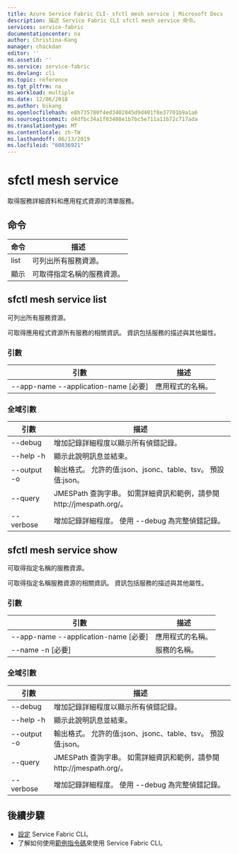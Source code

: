 ```yaml
---
title: Azure Service Fabric CLI- sfctl mesh service | Microsoft Docs
description: 描述 Service Fabric CLI sfctl mesh service 命令。
services: service-fabric
documentationcenter: na
author: Christina-Kang
manager: chackdan
editor: ''
ms.assetid: ''
ms.service: service-fabric
ms.devlang: cli
ms.topic: reference
ms.tgt_pltfrm: na
ms.workload: multiple
ms.date: 12/06/2018
ms.author: bikang
ms.openlocfilehash: e8b735780f4ed3402845d9d401f8e37701b9a1a6
ms.sourcegitcommit: d4dfbc34a1f03488e1b7bc5e711a11b72c717ada
ms.translationtype: MT
ms.contentlocale: zh-TW
ms.lasthandoff: 06/13/2019
ms.locfileid: "60836921"
---
```

# <a name="sfctl-mesh-service"></a>sfctl mesh service
取得服務詳細資料和應用程式資源的清單服務。

## <a name="commands"></a>命令

|命令|描述|
| --- | --- |
| list | 可列出所有服務資源。 |
| 顯示 | 可取得指定名稱的服務資源。 |

## <a name="sfctl-mesh-service-list"></a>sfctl mesh service list
可列出所有服務資源。

可取得應用程式資源所有服務的相關資訊。 資訊包括服務的描述與其他屬性。

### <a name="arguments"></a>引數

|引數|描述|
| --- | --- |
| --app-name --application-name [必要] | 應用程式的名稱。 |

### <a name="global-arguments"></a>全域引數

|引數|描述|
| --- | --- |
| --debug | 增加記錄詳細程度以顯示所有偵錯記錄。 |
| --help -h | 顯示此說明訊息並結束。 |
| --output -o | 輸出格式。  允許的值\:json、jsonc、table、tsv。  預設值\:json。 |
| --query | JMESPath 查詢字串。 如需詳細資訊和範例，請參閱 http\://jmespath.org/。 |
| --verbose | 增加記錄詳細程度。 使用 --debug 為完整偵錯記錄。 |

## <a name="sfctl-mesh-service-show"></a>sfctl mesh service show
可取得指定名稱的服務資源。

可取得指定名稱服務資源的相關資訊。 資訊包括服務的描述與其他屬性。

### <a name="arguments"></a>引數

|引數|描述|
| --- | --- |
| --app-name --application-name [必要] | 應用程式的名稱。 |
| --name -n                     [必要] | 服務的名稱。 |

### <a name="global-arguments"></a>全域引數

|引數|描述|
| --- | --- |
| --debug | 增加記錄詳細程度以顯示所有偵錯記錄。 |
| --help -h | 顯示此說明訊息並結束。 |
| --output -o | 輸出格式。  允許的值\:json、jsonc、table、tsv。  預設值\:json。 |
| --query | JMESPath 查詢字串。 如需詳細資訊和範例，請參閱 http\://jmespath.org/。 |
| --verbose | 增加記錄詳細程度。 使用 --debug 為完整偵錯記錄。 |


## <a name="next-steps"></a>後續步驟
- [設定](service-fabric-cli.md) Service Fabric CLI。
- 了解如何使用[範例指令碼](/azure/service-fabric/scripts/sfctl-upgrade-application)來使用 Service Fabric CLI。